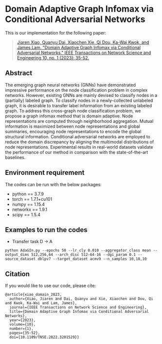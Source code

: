 # Domain Adaptive Graph Infomax via Conditional Adversarial Networks

This is our implementation for the following paper:

>[Jiaren Xiao, Quanyu Dai, Xiaochen Xie, Qi Dou, Ka-Wai Kwok, and James Lam. "Domain Adaptive Graph Infomax via Conditional Adversarial Networks." IEEE Transactions on Network Science and Engineering 10, no. 1 (2023): 35-52.](https://ieeexplore.ieee.org/abstract/document/9866817)


## Abstract
The emerging graph neural networks (GNNs) have demonstrated impressive performance on the node classification problem in complex networks. However, existing GNNs are mainly devised to classify nodes in a (partially) labeled graph. To classify nodes in a newly-collected unlabeled graph, it is desirable to transfer label information from an existing labeled graph. To address this cross-graph node classification problem, we propose a graph infomax method that is domain adaptive. Node representations are computed through neighborhood aggregation. Mutual information is maximized between node representations and global summaries, encouraging node representations to encode the global structural information. Conditional adversarial networks are employed to reduce the domain discrepancy by aligning the multimodal distributions of node representations. Experimental results in real-world datasets validate the performance of our method in comparison with the state-of-the-art baselines.

## Environment requirement
The codes can be run with the below packages:
* python == 3.7.9
* torch == 1.7.1+cu101
* numpy == 1.15.4
* networkx == 1.9.1
* scipy == 1.5.4

## Examples to run the codes
* Transfer task D -> A
```
python AdaGIn.py --epochs 50 --lr_cly 0.010 --aggregator_class mean --output_dims 512,256,64 --arch_disc 512-64-16 --dgi_param 0.1 --source_dataset dblpv7 --target_dataset acmv9 --n_samples 10,10,10
```

## Citation 
If you would like to use our code, please cite:
```
@article{xiao_domain_2023,
  author={Xiao, Jiaren and Dai, Quanyu and Xie, Xiaochen and Dou, Qi and Kwok, Ka-Wai and Lam, James},
  journal={IEEE Transactions on Network Science and Engineering}, 
  title={Domain Adaptive Graph Infomax via Conditional Adversarial Networks}, 
  year={2023},
  volume={10},
  number={1},
  pages={35-52},
  doi={10.1109/TNSE.2022.3201529}}
```

